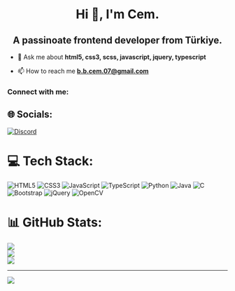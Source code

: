 <h1 align="center">Hi 👋, I'm Cem.</h1>
<h2 align="center">A passinoate frontend developer from Türkiye.</h2>


- 💬 Ask me about **html5, css3, scss, javascript, jquery, typescript**

- 📫 How to reach me **b.b.cem.07@gmail.com**

<h3 align="left">Connect with me:</h3>
<p align="left">
</p>

## 🌐 Socials:
[![Discord](https://img.shields.io/badge/Discord-%237289DA.svg?logo=discord&logoColor=white)](https://discord.gg/https://discord.gg/q2kc8mPp)

# 💻 Tech Stack:
![HTML5](https://img.shields.io/badge/html5-%23E34F26.svg?style=for-the-badge&logo=html5&logoColor=white) ![CSS3](https://img.shields.io/badge/css3-%231572B6.svg?style=for-the-badge&logo=css3&logoColor=white) ![JavaScript](https://img.shields.io/badge/javascript-%23323330.svg?style=for-the-badge&logo=javascript&logoColor=%23F7DF1E) ![TypeScript](https://img.shields.io/badge/typescript-%23007ACC.svg?style=for-the-badge&logo=typescript&logoColor=white) ![Python](https://img.shields.io/badge/python-3670A0?style=for-the-badge&logo=python&logoColor=ffdd54) ![Java](https://img.shields.io/badge/java-%23ED8B00.svg?style=for-the-badge&logo=openjdk&logoColor=white) ![C](https://img.shields.io/badge/c-%2300599C.svg?style=for-the-badge&logo=c&logoColor=white) ![Bootstrap](https://img.shields.io/badge/bootstrap-%238511FA.svg?style=for-the-badge&logo=bootstrap&logoColor=white) ![jQuery](https://img.shields.io/badge/jquery-%230769AD.svg?style=for-the-badge&logo=jquery&logoColor=white) ![OpenCV](https://img.shields.io/badge/opencv-%23white.svg?style=for-the-badge&logo=opencv&logoColor=white)
# 📊 GitHub Stats:
![](https://github-readme-stats.vercel.app/api?username=SimplyProgYT&theme=dark&hide_border=false&include_all_commits=true&count_private=true)<br/>
![](https://github-readme-streak-stats.herokuapp.com/?user=SimplyProgYT&theme=dark&hide_border=false)<br/>
![](https://github-readme-stats.vercel.app/api/top-langs/?username=SimplyProgYT&theme=dark&hide_border=false&include_all_commits=true&count_private=true&layout=compact)

---
[![](https://visitcount.itsvg.in/api?id=SimplyProgYT&icon=0&color=0)](https://visitcount.itsvg.in)

<!-- Proudly created with GPRM ( https://gprm.itsvg.in ) -->
